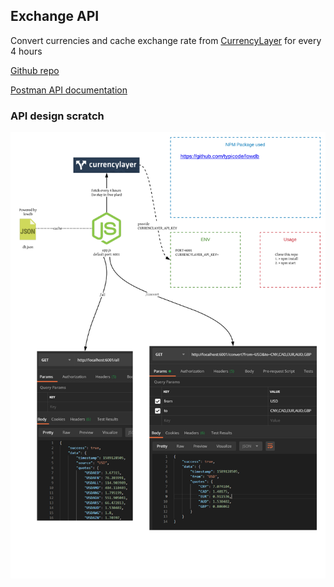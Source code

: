 ## Exchange API

Convert currencies and cache exchange rate from [CurrencyLayer](https://currencylayer.com/) for every 4 hours

[Github repo](https://github.com/gjuoun/exchange-api)

[Postman API documentation](https://documenter.getpostman.com/view/3220489/SzmfZHs4)

### API design scratch
![](image.png)